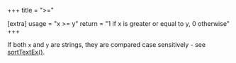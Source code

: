 +++
title = ">="

[extra]
usage = "x >= y"
return = "1 if x is greater or equal to y, 0 otherwise"
+++

If both `x` and `y` are strings, they are compared case sensitively - see [sortTextEx()](objects/proc/sorttextex.md).
